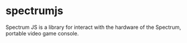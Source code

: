 spectrumjs
==========

Spectrum JS is a library for interact with the hardware of the Spectrum, portable video game console.

